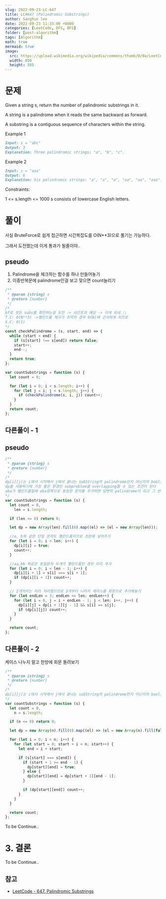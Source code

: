 ```yaml
---
slug: 2022-09-23-LC-647
title: LC#647 (Palindromic Substrings)
author: Sanghun lee
date: 2022-09-23 11:33:00 +0800
categories: [LeetCode, DFS, BFS]
folder: [post-algorithm]
tags: [Algorithm]
math: true
mermaid: true
image:
  src: https://upload.wikimedia.org/wikipedia/commons/thumb/0/0a/LeetCode_Logo_black_with_text.svg/640px-LeetCode_Logo_black_with_text.svg.png
  width: 850
  height: 585
---
```


# 문제

Given a string s, return the number of palindromic substrings in it.

A string is a palindrome when it reads the same backward as forward.

A substring is a contiguous sequence of characters within the string.

Example 1

```md
Input: s = "abc"
Output: 3
Explanation: Three palindromic strings: "a", "b", "c".
```

Example 2

```md
Input: s = "aaa"
Output: 6
Explanation: Six palindromic strings: "a", "a", "a", "aa", "aa", "aaa".
```

Constraints:

1 <= s.length <= 1000
s consists of lowercase English letters.

# 풀이

사실 BruteForce로 쉽게 접근하면 시간복잡도를 O(N\*\*3)으로 풀기는 가능하다.

그래서 도전했는데 이게 통과가 될줄이야..

## pseudo

1. Palindrome을 체크하는 함수를 하나 만들어놓기
2. 이중반복문에 palindrome인걸 보고 맞으면 count늘리기

```javascript
/**
 * @param {string} s
 * @return {number}
 */
/*
bf로 모든 subs를 확인하는걸 도전 -> 시간초과 예상 -> 이게 되네 ;;
T.C: O(N**3) ->팰린드롬 체크가 최악의 경우 O(N)에 근사하게 되므로
S.C: O(1)
*/
const checkPalindrome = (s, start, end) => {
  while (start < end) {
    if (s[start] !== s[end]) return false;
    start++;
    end--;
  }
  return true;
};

var countSubstrings = function (s) {
  let count = 0;

  for (let i = 0; i < s.length; i++) {
    for (let j = i; j < s.length; j++) {
      if (checkPalindrome(s, i, j)) count++;
    }
  }
  return count;
};
```

## 다른풀이 - 1

## pseudo

```javascript
/**
 * @param {string} s
 * @return {number}
 */
/*
dp[i][j]는 i에서 시작해서 j에서 끝나는 subString의 palindrome인지 아닌지의 bool값으로 보자.
dp를 사용하기에 가장 좋은 환경인 subproblem을 overlapping할 수 있는 조건이 된다
aba가 팰린드롬일때 aba양쪽으로 동일한 문자를 추가하면 당연히 palindrome이 되고 그 반대를 생각하면 팰린드롬인 문자의 양 끝을 제거하면 그것도 팰린드롬이 되는것임을 활용하여 시간복잡도를 하나 줄이는 것.
*/
var countSubstrings = function (s) {
  let count = 0,
    len = s.length;

  if (len <= 0) return 0;

  let dp = new Array(len).fill(0).map((el) => (el = new Array(len)));

  //a, b와 같은 단일 문자도 팰린드롬이므로 초반에 넣어주기
  for (let i = 0; i < len; i++) {
    dp[i][i] = true;
    count++;
  }

  //aa,bb 와같은 동일문자 두개가 팰린드롬인 경우 미리 추가
  for (let i = 0; i < len - 1; i++) {
    dp[i][i + 1] = s[i] === s[i + 1];
    if (dp[i][i + 1]) count++;
  }

  // 2개까지는 미리 처리했으므로 3개부터 나머지 케이스를 회문으로 추가해놓기
  for (let endLen = 3; endLen <= len; endLen++) {
    for (let i = 0, j = i + endLen - 1; j < len; i++, j++) {
      dp[i][j] = dp[i + 1][j - 1] && s[i] == s[j];
      if (dp[i][j]) count++;
    }
  }

  return count;
};
```

## 다른풀이 - 2

케이스 나누지 말고 한방에 회문 돌려보기

```javascript
/**
 * @param {string} s
 * @return {number}
 */
/*
dp[i][j]는 i에서 시작해서 j에서 끝나는 subString의 palindrome인지 아닌지의 bool값으로 보자.
*/
var countSubstrings = function (s) {
  let count = 0,
    n = s.length;

  if (n <= 0) return 0;

  let dp = new Array(n).fill(0).map((el) => (el = new Array(n).fill(false)));

  for (let i = 0; i < n; i++) {
    for (let start = 0; start + i < n; start++) {
      let end = i + start;

      if (s[start] === s[end]) {
        if (start + 1 >= end - 1) {
          dp[start][end] = true;
        } else {
          dp[start][end] = dp[start + 1][end - 1];
        }

        if (dp[start][end]) count++;
      }
    }
  }

  return count;
};
```

To be Continue..

# 3. 결론

To be Continue..

## 참고

- [LeetCode - 647. Palindromic Substrings](https://leetcode.com/submissions/detail/805300847/)
